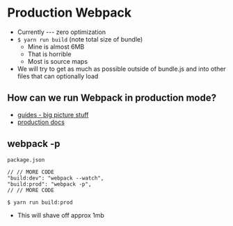 # Production Webpack
* Currently --- zero optimization
* `$ yarn run build` (note total size of bundle)
    - Mine is almost 6MB
    - That is horrible
    - Most is source maps
* We will try to get as much as possible outside of bundle.js and into other files that can optionally load

## How can we run Webpack in production mode?
* [guides - big picture stuff](https://webpack.js.org/guides/)
* [production docs](https://webpack.js.org/guides/production/)

## webpack -p
`package.json`

```
// // MORE CODE
"build:dev": "webpack --watch",
"build:prod": "webpack -p",
// // MORE CODE
```

`$ yarn run build:prod`

* This will shave off approx 1mb


